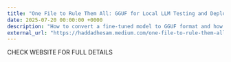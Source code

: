 ```yaml
---
title: "One File to Rule Them All: GGUF for Local LLM Testing and Deployment"
date: 2025-07-20 00:00:00 +0000
description: "How to convert a fine-tuned model to GGUF format and how to use it locally and deploy it to cloud"
external_url: "https://haddadhesam.medium.com/one-file-to-rule-them-all-gguf-for-local-llm-testing-and-deployment-208b85934434"
---
```


CHECK WEBSITE FOR FULL DETAILS